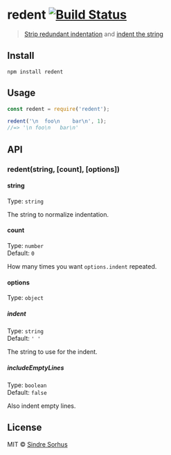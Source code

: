 # redent [![Build Status](https://travis-ci.org/sindresorhus/redent.svg?branch=master)](https://travis-ci.org/sindresorhus/redent)

> [Strip redundant indentation](https://github.com/sindresorhus/strip-indent) and [indent the string](https://github.com/sindresorhus/indent-string)

## Install

```
npm install redent
```

## Usage

```js
const redent = require('redent');

redent('\n  foo\n    bar\n', 1);
//=> '\n foo\n   bar\n'
```

## API

### redent(string, [count], [options])

#### string

Type: `string`

The string to normalize indentation.

#### count

Type: `number`<br>
Default: `0`

How many times you want `options.indent` repeated.

#### options

Type: `object`

##### indent

Type: `string`<br>
Default: `' '`

The string to use for the indent.

##### includeEmptyLines

Type: `boolean`<br>
Default: `false`

Also indent empty lines.

## License

MIT © [Sindre Sorhus](https://sindresorhus.com)
